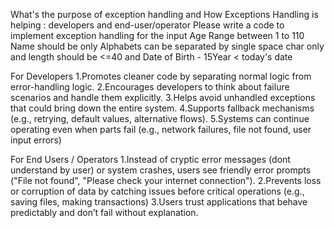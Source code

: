 What's the purpose of exception handling and How Exceptions Handling is helping : developers and end-user/operator
Please write a code to implement exception handling for the input Age Range between 1 to 110
Name should be only Alphabets can be separated by single space char only and length should be <=40
and Date of Birth - 15Year < today's date


For Developers
1.Promotes cleaner code by separating normal logic from error-handling logic.
2.Encourages developers to think about failure scenarios and handle them explicitly.
3.Helps avoid unhandled exceptions that could bring down the entire system.
4.Supports fallback mechanisms (e.g., retrying, default values, alternative flows).
5.Systems can continue operating even when parts fail (e.g., network failures, file not found, user input errors)


For End Users / Operators
1.Instead of cryptic error messages (dont understand by user) or system crashes, users see friendly error prompts ("File not found", "Please check your internet connection").
2.Prevents loss or corruption of data by catching issues before critical operations (e.g., saving files, making transactions)
3.Users trust applications that behave predictably and don’t fail without explanation.



